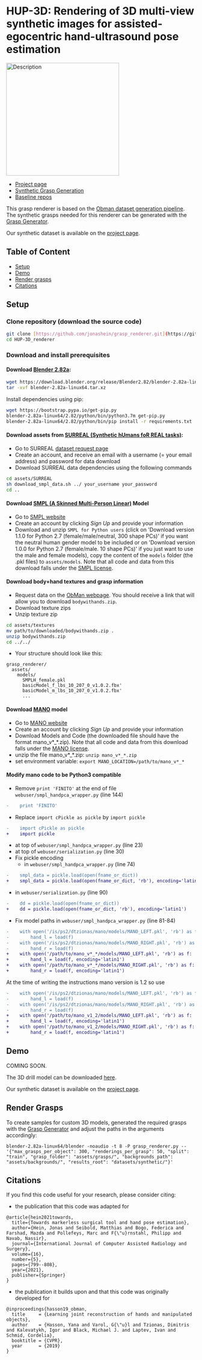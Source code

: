# HUP-3D: Rendering of 3D multi-view synthetic images for assisted-egocentric hand-ultrasound pose estimation

<img src="assets/images/camera_sphere_rotation.gif" width="300" height="300" alt="Description">

- [Project page](http://medicalaugmentedreality.org/handobject.html) <!-- - [Paper](http://arxiv.org/abs/2004.13449) -->
- [Synthetic Grasp Generation](https://github.com/BatFaceWayne/POV_Surgery)
- [Baseline repos](TBD)


This grasp renderer is based on the [Obman dataset generation pipeline](https://github.com/hassony2/obman_render).
The synthetic grasps needed for this renderer can be generated with the [Grasp Generator](https://github.com/jonashein/grasp_generator).

Our synthetic dataset is available on the [project page](http://medicalaugmentedreality.org/handobject.html).

## Table of Content

- [Setup](#setup)
- [Demo](#demo)
- [Render grasps](#render-grasps)
- [Citations](#citations)

## Setup

### Clone repository (download the source code)

```sh
git clone [https://github.com/jonashein/grasp_renderer.git](https://github.com/manuelbirlo/HUP-3D_renderer.git
cd HUP-3D_renderer
```

### Download and install prerequisites

#### Download [Blender 2.82a](https://download.blender.org/release/Blender2.82/):
```sh
wget https://download.blender.org/release/Blender2.82/blender-2.82a-linux64.tar.xz
tar -xvf blender-2.82a-linux64.tar.xz
```

Install dependencies using pip:
```sh
wget https://bootstrap.pypa.io/get-pip.py
blender-2.82a-linux64/2.82/python/bin/python3.7m get-pip.py 
blender-2.82a-linux64/2.82/python/bin/pip install -r requirements.txt
```

#### Download assets from [SURREAL (Synthetic hUmans foR REAL tasks)](https://www.di.ens.fr/willow/research/surreal/data/):

- Go to SURREAL [dataset request page](https://www.di.ens.fr/willow/research/surreal/data/)
- Create an account, and receive an email with a username (= your email address) and password for data download
- Download SURREAL data dependencies using the following commands

```sh
cd assets/SURREAL
sh download_smpl_data.sh ../ your_username your_password
cd ..
```

#### Download [SMPL (A Skinned Multi-Person Linear)](http://smpl.is.tue.mpg.de/) Model

- Go to [SMPL website](http://smpl.is.tue.mpg.de/)
- Create an account by clicking *Sign Up* and provide your information
- Download and unzip `SMPL for Python users` (click on 'Download version 1.1.0 for Python 2.7 (female/male/neutral, 300 shape PCs)' if you want the neutral human gender model to be included or on 'Download version 1.0.0 for Python 2.7 (female/male. 10 shape PCs)' if you just want to use the male and female models), copy the content of the `models` folder (the .pkl files) to `assets/models`.  Note that all code and data from this download falls under the [SMPL license](http://smpl.is.tue.mpg.de/license_body).

#### Download body+hand textures and grasp information

- Request data on the [ObMan webpage](https://www.di.ens.fr/willow/research/obman/data/). 
  You should receive a link that will allow you to download `bodywithands.zip`.
- Download texture zips
- Unzip texture zip

```sh
cd assets/textures
mv path/to/downloaded/bodywithands.zip .
unzip bodywithands.zip
cd ../../
```

- Your structure should look like this:

```
grasp_renderer/
  assets/
    models/
      SMPLH_female.pkl
      basicModel_f_lbs_10_207_0_v1.0.2.fbx'
      basicModel_m_lbs_10_207_0_v1.0.2.fbx'
      ...
```

#### Download [MANO](http://mano.is.tue.mpg.de/) model

- Go to [MANO website](http://mano.is.tue.mpg.de/)
- Create an account by clicking *Sign Up* and provide your information
- Download Models and Code (the downloaded file should have the format mano_v*_*.zip). Note that all code and data from this download falls under the [MANO license](http://mano.is.tue.mpg.de/license).
- unzip the file mano_v*_*.zip: `unzip mano_v*_*.zip`
- set environment variable: `export MANO_LOCATION=/path/to/mano_v*_*`

#### Modify mano code to be Python3 compatible

- Remove `print 'FINITO'` at the end of file `webuser/smpl_handpca_wrapper.py` (line 144)

```diff
-    print 'FINITO'
```

- Replace `import cPickle as pickle` by `import pickle`

```diff
-    import cPickle as pickle
+    import pickle
```

  - at top of `webuser/smpl_handpca_wrapper.py` (line 23)
  - at top of `webuser/serialization.py` (line 30)
- Fix pickle encoding
  - in `webuser/smpl_handpca_wrapper.py` (line 74)

```diff
-    smpl_data = pickle.load(open(fname_or_dict))
+    smpl_data = pickle.load(open(fname_or_dict, 'rb'), encoding='latin1')
```

  - in `webuser/serialization.py` (line 90)

```diff
-    dd = pickle.load(open(fname_or_dict))
+    dd = pickle.load(open(fname_or_dict, 'rb'), encoding='latin1')
```

- Fix model paths in `webuser/smpl_handpca_wrapper.py` (line 81-84)

```diff
-    with open('/is/ps2/dtzionas/mano/models/MANO_LEFT.pkl', 'rb') as f:
-        hand_l = load(f)
-    with open('/is/ps2/dtzionas/mano/models/MANO_RIGHT.pkl', 'rb') as f:
-        hand_r = load(f)
+    with open('/path/to/mano_v*_*/models/MANO_LEFT.pkl', 'rb') as f:
+        hand_l = load(f, encoding='latin1')
+    with open('/path/to/mano_v*_*/models/MANO_RIGHT.pkl', 'rb') as f:
+        hand_r = load(f, encoding='latin1')
```

At the time of writing the instructions mano version is 1.2 so use 

```diff
-    with open('/is/ps2/dtzionas/mano/models/MANO_LEFT.pkl', 'rb') as f:
-        hand_l = load(f)
-    with open('/is/ps2/dtzionas/mano/models/MANO_RIGHT.pkl', 'rb') as f:
-        hand_r = load(f)
+    with open('/path/to/mano_v1_2/models/MANO_LEFT.pkl', 'rb') as f:
+        hand_l = load(f, encoding='latin1')
+    with open('/path/to/mano_v1_2/models/MANO_RIGHT.pkl', 'rb') as f:
+        hand_r = load(f, encoding='latin1')
```



## Demo
<!-- We provide [exemplary grasps](assets/grasps/drill_grasps.txt) for the 3D drill model used in our synthetic and real datasets. -->
COMING SOON.

The 3D drill model can be downloaded [here](https://drive.google.com/file/d/1j3V2CTVEVPzI3Ybh159dfLtRXaoTqa00/view?usp=sharing).

Our synthetic dataset is available on the [project page](http://medicalaugmentedreality.org/handobject.html).

## Render Grasps

<!-- To generate synthetic samples using the provided [exemplary grasps](assets/grasps/drill_grasps.txt) and [drill model](https://drive.google.com/file/d/1j3V2CTVEVPzI3Ybh159dfLtRXaoTqa00/view?usp=sharing), run the following command: -->
To create samples for custom 3D models, generated the required grasps with the [Grasp Generator](https://github.com/jonashein/grasp_generator) and adjust the paths in the arguments accordingly:
```
blender-2.82a-linux64/blender -noaudio -t 8 -P grasp_renderer.py -- '{"max_grasps_per_object": 300, "renderings_per_grasp": 50, "split": "train", "grasp_folder": "assets/grasps/", "backgrounds_path": "assets/backgrounds/", "results_root": "datasets/synthetic/"}'
```

## Citations

If you find this code useful for your research, please consider citing:

* the publication that this code was adapted for
```
@article{hein2021towards,
  title={Towards markerless surgical tool and hand pose estimation},
  author={Hein, Jonas and Seibold, Matthias and Bogo, Federica and Farshad, Mazda and Pollefeys, Marc and F{\"u}rnstahl, Philipp and Navab, Nassir},
  journal={International Journal of Computer Assisted Radiology and Surgery},
  volume={16},
  number={5},
  pages={799--808},
  year={2021},
  publisher={Springer}
}
```

* the publication it builds upon and that this code was originally developed for
```
@inproceedings{hasson19_obman,
  title     = {Learning joint reconstruction of hands and manipulated objects},
  author    = {Hasson, Yana and Varol, G{\"u}l and Tzionas, Dimitris and Kalevatykh, Igor and Black, Michael J. and Laptev, Ivan and Schmid, Cordelia},
  booktitle = {CVPR},
  year      = {2019}
}
```
